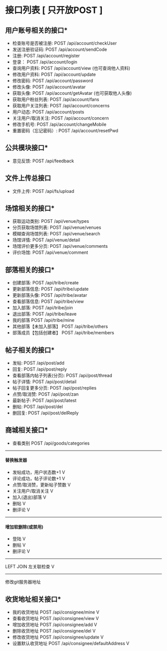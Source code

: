 # 接口列表 [ 只开放POST ]
 
## 用户账号相关的接口*

* 检查账号是否被注册:    POST /api/account/checkUser
* 发送注册验证码:        POST /api/account/sendCode
* 注册:                  POST /api/account/register
* 登录：                 POST /api/account/login
* 查询用户资料:          POST /api/account/view           (也可查询他人资料)
* 修改用户资料:          POST /api/account/update
* 修改密码:              POST /api/account/password
* 修改头像:              POST /api/account/avatar
* 获取头像:              POST /api/account/getAvatar      (也可获取他人头像)
* 获取用户粉丝列表:      POST /api/account/fans
* 获取用户关注列表:      POST /api/account/concerns
* 用户动态:              POST /api/account/posts
* 关注用户/取消关注:     POST /api/account/concern
* 修改手机号:            POST /api/account/changeMobile
* 重置密码（忘记密码）:  POST /api/account/resetPwd

## 公共模块接口*
 
* 意见反馈:              POST /api/feedback

## 文件上传总接口
 
* 文件上传:              POST /api/fs/upload

## 场馆相关的接口*

* 获取运动类别:          POST /api/venue/types
* 分页获取场馆列表:      POST /api/venue/venues
* 模糊查询场馆列表:      POST /api/venue/search
* 场馆详情:              POST /api/venue/detail
* 场馆评价更多分页:      POST /api/venue/comments
* 评价场馆:              POST /api/venue/comment

## 部落相关的接口*

* 创建部落:              POST /api/tribe/create
* 更新部落信息:          POST /api/tribe/update
* 更新部落头像:          POST /api/tribe/avatar
* 查看部落信息:          POST /api/tribe/view
* 加入部落:              POST /api/tribe/join
* 退出部落:              POST /api/tribe/leave
* 我的部落               POST /api/tribe/mine
* 其他部落【未加入部落】 POST /api/tribe/others
* 部落成员【包括创建者】 POST /api/tribe/members

## 帖子相关的接口*

* 发帖:                  POST /api/post/add
* 回复:                  POST /api/post/reply
* 查看部落内帖子列表(分页): POST /api/post/thread
* 帖子详情:              POST /api/post/detail
* 帖子回复更多分页:      POST /api/post/replies
* 点赞/取消赞:           POST /api/post/zan
* 最新帖子:              POST /api/post/latest
* 删帖:                  POST /api/post/del
* 删回复:                POST /api/post/delReply

## 商城相关接口*
* 查看类别   POST /api/goods/categories


---
#### 替换触发器
* 发帖成功，用户状态数+1      V
* 评论成功，帖子评论数+1      V
* 点赞/取消赞，更新帖子赞数   V
* 关注用户/取消关注           V
* 加入(退出)部落              V   
* 删帖                        V
* 删评论                      V

---
#### 增加软删除(或禁用)
* 登陆                        V
* 删帖                        V
* 删评论                      V

---
LEFT JOIN  左关联检查         V

---
修改git服务器地址

## 收货地址相关接口*

* 我的收货地址 POST /api/consignee/mine                   V
* 查看收货地址 POST /api/consignee/view                   V
* 增加收货地址 POST /api/consignee/add                    V
* 删除收货地址 POST /api/consignee/del                    V
* 修改收货地址 POST /api/consignee/update                 V
* 设置默认收货地址 POST /api/consignee/defaultAddress     V
